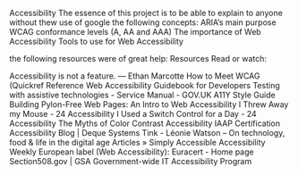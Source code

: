 Accessibility
The essence of this project is to be able to explain to anyone without thew use of google the following concepts:
ARIA’s main purpose
WCAG conformance levels (A, AA and AAA)
The importance of Web Accessibility
Tools to use for Web Accessibility

the following resources were of great help:
Resources
Read or watch:

Accessibility is not a feature. — Ethan Marcotte
How to Meet WCAG (Quickref Reference
Web Accessibility Guidebook for Developers
Testing with assistive technologies - Service Manual - GOV.UK
A11Y Style Guide
Building Pylon-Free Web Pages: An Intro to Web Accessibility
I Threw Away my Mouse - 24 Accessibility
I Used a Switch Control for a Day - 24 Accessibility
The Myths of Color Contrast Accessibility
IAAP Certification
Accessibility Blog | Deque Systems
Tink - Léonie Watson – On technology, food & life in the digital age
Articles » Simply Accessible
Accessibility Weekly
European label (Web Accessibility): Euracert - Home page
Section508.gov | GSA Government-wide IT Accessibility Program


